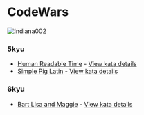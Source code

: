 # CodeWars

![Indiana002](https://www.codewars.com/users/Indiana002/badges/large)

### 5kyu

- [Human Readable Time](./5kyu/Human-Readable-Time.js) - [View kata details](https://www.codewars.com/kata/52685f7382004e774f0001f7)
- [Simple Pig Latin](./5kyu/Simple-Pig-Latin.js) - [View kata details](https://www.codewars.com/kata/520b9d2ad5c005041100000f)

### 6kyu

- [Bart Lisa and Maggie](./6kyu/Bart-Lisa-and-Maggie.js) - [View kata details](https://www.codewars.com/kata/53368a47e38700bd8300030d)
